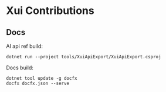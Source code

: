 Xui Contributions
=================

Docs
----
AI api ref build:
```
dotnet run --project tools/XuiApiExport/XuiApiExport.csproj
```

Docs build:
```
dotnet tool update -g docfx
docfx docfx.json --serve
```
